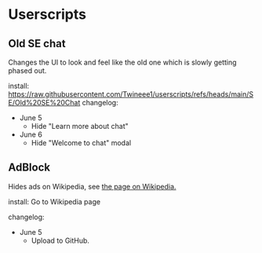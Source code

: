 # Userscripts

## Old SE chat
Changes the UI to look and feel like the old one which is slowly getting phased out.

install: https://raw.githubusercontent.com/Twineee1/userscripts/refs/heads/main/SE/Old%20SE%20Chat
changelog:

- June 5  
  - Hide "Learn more about chat"
- June 6
  - Hide "Welcome to chat" modal

## AdBlock
Hides ads on Wikipedia, see [the page on Wikipedia.](en.wikipedia.org/wiki/User:Twineeea/AdBlock)


install: Go to Wikipedia page


changelog:

- June 5
   - Upload to GitHub.

